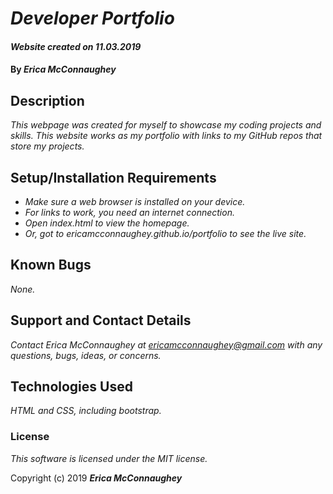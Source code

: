 # _Developer Portfolio_

#### _Website created on 11.03.2019_

#### By _**Erica McConnaughey**_

## Description

_This webpage was created for myself to showcase my coding 
projects and skills. This website works as my portfolio with 
links to my GitHub repos that store my projects._

## Setup/Installation Requirements

* _Make sure a web browser is installed on your device._
* _For links to work, you need an internet connection._
* _Open index.html to view the homepage._
* _Or, got to ericamcconnaughey.github.io/portfolio to see the live site._

## Known Bugs

_None._

## Support and Contact Details

_Contact Erica McConnaughey at ericamcconnaughey@gmail.com with any questions, bugs, ideas, or concerns._

## Technologies Used

_HTML and CSS, including bootstrap._

### License

*This software is licensed under the MIT license.*

Copyright (c) 2019 **_Erica McConnaughey_**